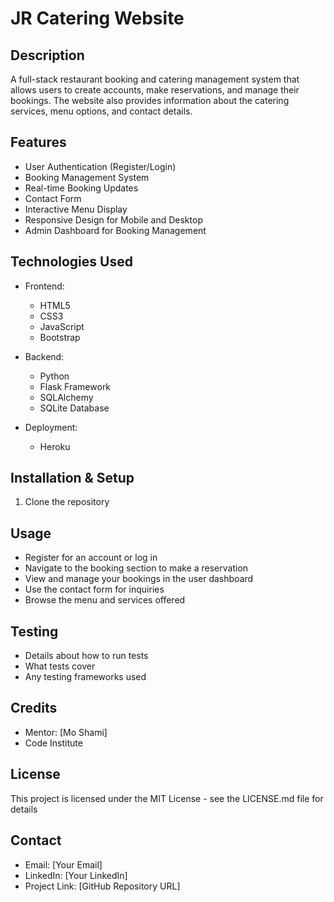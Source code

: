 # JR Catering Website

## Description
A full-stack restaurant booking and catering management system that allows users to create accounts, make reservations, and manage their bookings. The website also provides information about the catering services, menu options, and contact details.

## Features
- User Authentication (Register/Login)
- Booking Management System
- Real-time Booking Updates
- Contact Form
- Interactive Menu Display
- Responsive Design for Mobile and Desktop
- Admin Dashboard for Booking Management

## Technologies Used
- Frontend:
  - HTML5
  - CSS3
  - JavaScript
  - Bootstrap 

- Backend:
  - Python
  - Flask Framework
  - SQLAlchemy
  - SQLite Database

- Deployment:
  - Heroku 

## Installation & Setup
1. Clone the repository

## Usage
- Register for an account or log in
- Navigate to the booking section to make a reservation
- View and manage your bookings in the user dashboard
- Use the contact form for inquiries
- Browse the menu and services offered

## Testing
- Details about how to run tests
- What tests cover
- Any testing frameworks used

## Credits
- Mentor: [Mo Shami]
- Code Institute

## License
This project is licensed under the MIT License - see the LICENSE.md file for details

## Contact
- Email: [Your Email]
- LinkedIn: [Your LinkedIn]
- Project Link: [GitHub Repository URL]